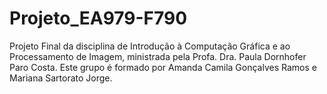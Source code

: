 # Projeto_EA979-F790
Projeto Final da disciplina de Introdução à Computação Gráfica e ao Processamento de Imagem, ministrada pela Profa. Dra. Paula Dornhofer Paro Costa. Este grupo é formado por Amanda Camila Gonçalves Ramos e Mariana Sartorato Jorge.
